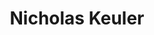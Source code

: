 ---
first_name: Nicholas
last_name: Keuler
title: Nicholas Keuler
role: Faculty Associate
organizations:
- name: University of Wisconsin - Madison
  url: https://www.wisc.edu/
user_groups:
- Members
superuser: no
---